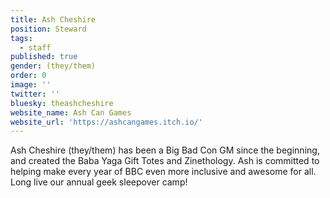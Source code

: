 ```yaml
---
title: Ash Cheshire
position: Steward
tags:
  - staff
published: true
gender: (they/them)
order: 0
image: ''
twitter: ''
bluesky: theashcheshire
website_name: Ash Can Games
website_url: 'https://ashcangames.itch.io/'
---
```


Ash Cheshire (they/them) has been a Big Bad Con GM since the beginning, and created the Baba Yaga Gift Totes and Zinethology. Ash is committed to helping make every year of BBC even more inclusive and awesome for all. Long live our annual geek sleepover camp!
